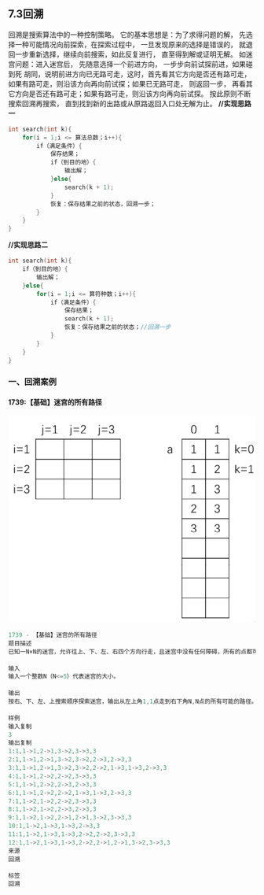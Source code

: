 ## 7.3回溯
回溯是搜索算法中的一种控制策略。 它的基本思想是：为了求得问题的解， 先选择一种可能情况向前探索，在探索过程中， 一旦发现原来的选择是错误的， 就退回一步重新选择，继续向前搜索，如此反复进行， 直至得到解或证明无解。
如迷宫问题：进入迷宫后， 先随意选择一个前进方向， 一步步向前试探前进，如果碰到死
胡同，说明前进方向已无路可走，这时，首先看其它方向是否还有路可走， 如果有路可走，则沿该方向再向前试探；如果已无路可走， 则返回一步， 再看其它方向是否还有路可走；如果有路可走，则沿该方向再向前试探。 按此原则不断搜索回溯再搜索， 直到找到新的出路或从原路返回入口处无解为止。
**//实现思路一**

```CPP
int search(int k){
    for(i = 1;i <= 算法总数；i++){
        if（满足条件）{
            保存结果；
            if（到目的地）{
                输出解；
            }else{
                search(k + 1);
            }
            恢复：保存结果之前的状态，回溯一步；
        }
    }
}
```
**//实现思路二**

```CPP
int search(int k){
    if（到目的地）{
	    输出解；
    }else{
        for(i = 1;i <= 算符种数；i++){
            if（满足条件）{
                保存结果；
                search(k + 1);
                恢复：保存结果之前的状态；//回溯一步
            }
        }
    }
}
```

### 一、回溯案例
#### 1739:【基础】迷宫的所有路径

![20220809_080832_067](07.3%E3%80%81%E5%9B%9E%E6%BA%AF/20220809_080832_067.png)

```CPP
1739 - 【基础】迷宫的所有路径
题目描述
已知一N×N的迷宫，允许往上、下、左、右四个方向行走，且迷宫中没有任何障碍，所有的点都可以走。现请你按照右、下、左、上顺序进行搜索，找出从左上角到右下角的所有路径。

输入
输入一个整数N（N<=5）代表迷宫的大小。

输出
按右、下、左、上搜索顺序探索迷宫，输出从左上角1,1点走到右下角N,N点的所有可能的路径。

样例
输入复制
3
输出复制
1:1,1->1,2->1,3->2,3->3,3
2:1,1->1,2->1,3->2,3->2,2->3,2->3,3
3:1,1->1,2->1,3->2,3->2,2->2,1->3,1->3,2->3,3
4:1,1->1,2->2,2->2,3->3,3
5:1,1->1,2->2,2->3,2->3,3
6:1,1->1,2->2,2->2,1->3,1->3,2->3,3
7:1,1->2,1->2,2->2,3->3,3
8:1,1->2,1->2,2->3,2->3,3
9:1,1->2,1->2,2->1,2->1,3->2,3->3,3
10:1,1->2,1->3,1->3,2->3,3
11:1,1->2,1->3,1->3,2->2,2->2,3->3,3
12:1,1->2,1->3,1->3,2->2,2->1,2->1,3->2,3->3,3
来源
回溯

标签
回溯
```
